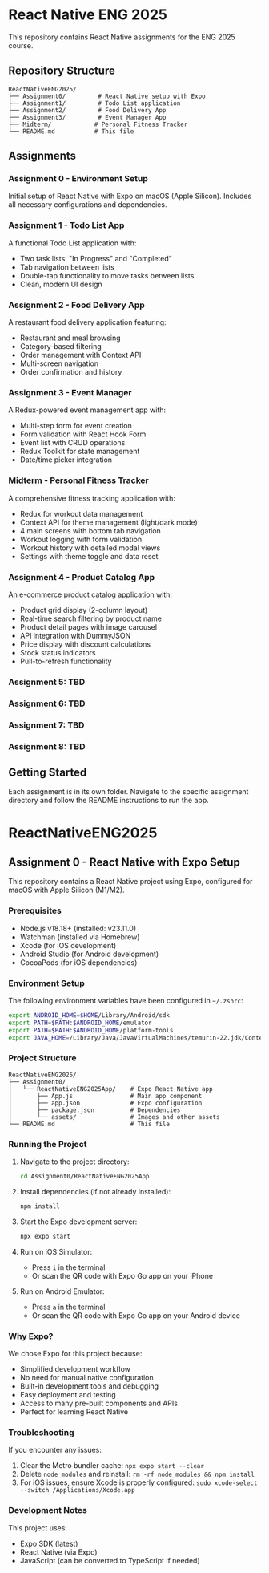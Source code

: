 # React Native ENG 2025

This repository contains React Native assignments for the ENG 2025 course.

## Repository Structure

```
ReactNativeENG2025/
├── Assignment0/         # React Native setup with Expo
├── Assignment1/         # Todo List application
├── Assignment2/         # Food Delivery App
├── Assignment3/         # Event Manager App
├── Midterm/            # Personal Fitness Tracker
└── README.md           # This file
```

## Assignments

### Assignment 0 - Environment Setup
Initial setup of React Native with Expo on macOS (Apple Silicon). Includes all necessary configurations and dependencies.

### Assignment 1 - Todo List App
A functional Todo List application with:
- Two task lists: "In Progress" and "Completed"
- Tab navigation between lists
- Double-tap functionality to move tasks between lists
- Clean, modern UI design

### Assignment 2 - Food Delivery App
A restaurant food delivery application featuring:
- Restaurant and meal browsing
- Category-based filtering
- Order management with Context API
- Multi-screen navigation
- Order confirmation and history

### Assignment 3 - Event Manager
A Redux-powered event management app with:
- Multi-step form for event creation
- Form validation with React Hook Form
- Event list with CRUD operations
- Redux Toolkit for state management
- Date/time picker integration

### Midterm - Personal Fitness Tracker
A comprehensive fitness tracking application with:
- Redux for workout data management
- Context API for theme management (light/dark mode)
- 4 main screens with bottom tab navigation
- Workout logging with form validation
- Workout history with detailed modal views
- Settings with theme toggle and data reset

### Assignment 4 - Product Catalog App
An e-commerce product catalog application with:
- Product grid display (2-column layout)
- Real-time search filtering by product name
- Product detail pages with image carousel
- API integration with DummyJSON
- Price display with discount calculations
- Stock status indicators
- Pull-to-refresh functionality
### Assignment 5: TBD
### Assignment 6: TBD
### Assignment 7: TBD
### Assignment 8: TBD

## Getting Started

Each assignment is in its own folder. Navigate to the specific assignment directory and follow the README instructions to run the app.

# ReactNativeENG2025

## Assignment 0 - React Native with Expo Setup

This repository contains a React Native project using Expo, configured for macOS with Apple Silicon (M1/M2).

### Prerequisites

- Node.js v18.18+ (installed: v23.11.0)
- Watchman (installed via Homebrew)
- Xcode (for iOS development)
- Android Studio (for Android development)
- CocoaPods (for iOS dependencies)

### Environment Setup

The following environment variables have been configured in `~/.zshrc`:

```bash
export ANDROID_HOME=$HOME/Library/Android/sdk
export PATH=$PATH:$ANDROID_HOME/emulator
export PATH=$PATH:$ANDROID_HOME/platform-tools
export JAVA_HOME=/Library/Java/JavaVirtualMachines/temurin-22.jdk/Contents/Home
```

### Project Structure

```
ReactNativeENG2025/
├── Assignment0/
│   └── ReactNativeENG2025App/    # Expo React Native app
│       ├── App.js                # Main app component
│       ├── app.json              # Expo configuration
│       ├── package.json          # Dependencies
│       └── assets/               # Images and other assets
└── README.md                     # This file
```

### Running the Project

1. Navigate to the project directory:
   ```bash
   cd Assignment0/ReactNativeENG2025App
   ```

2. Install dependencies (if not already installed):
   ```bash
   npm install
   ```

3. Start the Expo development server:
   ```bash
   npx expo start
   ```

4. Run on iOS Simulator:
   - Press `i` in the terminal
   - Or scan the QR code with Expo Go app on your iPhone

5. Run on Android Emulator:
   - Press `a` in the terminal
   - Or scan the QR code with Expo Go app on your Android device

### Why Expo?

We chose Expo for this project because:
- Simplified development workflow
- No need for manual native configuration
- Built-in development tools and debugging
- Easy deployment and testing
- Access to many pre-built components and APIs
- Perfect for learning React Native

### Troubleshooting

If you encounter any issues:
1. Clear the Metro bundler cache: `npx expo start --clear`
2. Delete `node_modules` and reinstall: `rm -rf node_modules && npm install`
3. For iOS issues, ensure Xcode is properly configured: `sudo xcode-select --switch /Applications/Xcode.app`

### Development Notes

This project uses:
- Expo SDK (latest)
- React Native (via Expo)
- JavaScript (can be converted to TypeScript if needed)
